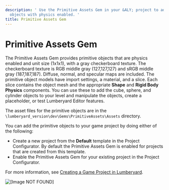 ```yaml
---
description: ' Use the Primitive Assets Gem in your &ALY; project to add primitive
  objects with physics enabled. '
title: Primitive Assets Gem
---
```

# Primitive Assets Gem<a name="gems-system-gem-primitive-assets"></a>

The Primitive Assets Gem provides primitive objects that are physics enabled and unit size \(1x1x1\), with a gray checkerboard texture\. The checkerboard texture is RGB middle gray \(127,127,127\) and sRGB middle gray \(187,187,187\)\. Diffuse, normal, and specular maps are included\. The primitive object models have import settings, a material, and a slice\. Each slice contains the object mesh and the appropriate **Shape** and **Rigid Body Physics** components\. You can use these to add the cube, sphere, and cylinder objects to your level and manipulate the objects, create a placeholder, or test Lumberyard Editor features\.

The asset files for the primitive objects are in the `\lumberyard_version\dev\Gems\PrimitiveAssets\Assets` directory\.

You can add the primitive objects to your game project by doing either of the following:
+ Create a new project from the **Default** template in the Project Configurator\. By default the Primitive Assets Gem is enabled for projects that are created from this template\.
+ Enable the Primitive Assets Gem for your existing project in the Project Configurator\.

For more information, see [Creating a Game Project in Lumberyard](/docs/userguide/configurator/projects.md#creating-a-game-project)\.

![\[Image NOT FOUND\]](/images/userguide/gems/project-template-default-simple-level.png)